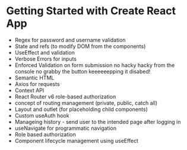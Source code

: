 # Getting Started with Create React App
* Regex for password and username validation
* State and refs (to modify DOM from the components)
* UseEffect and validation
* Verbose Errors for inputs
* Enforced Validation on form submission no hacky hacky from the console no grabby the button keeeeeepping it disabed!
* Semantic HTML
* Axios for requests
* Context API
* React Router v6 role-based authorization
* concept of routing management (private, public, catch all)
* Layout and outlet (for placeholding child components)
* Custom useAuth hook
* Manageing history - send user to the intended page after logging in 
* useNavigate for programmatic navigation
* Role based authorization
* Component lifecycle management using useEffect